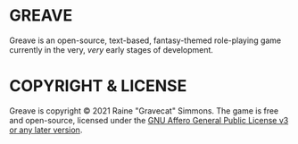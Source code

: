 # GREAVE

Greave is an open-source, text-based, fantasy-themed role-playing game currently in the very, *very* early stages of development.


# COPYRIGHT & LICENSE

Greave is copyright © 2021 Raine "Gravecat" Simmons. The game is free and open-source, licensed under the [GNU Affero General Public License v3 or any later version](https://www.gnu.org/licenses/agpl-3.0.en.html).
